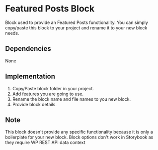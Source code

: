 # Featured Posts Block

Block used to provide an Featured Posts functionality. You can simply copy/paste this block to your project and rename it to your new block needs.

## Dependencies

None

## Implementation

1. Copy/Paste block folder in your project.
2. Add features you are going to use.
3. Rename the block name and file names to you new block.
4. Provide block details.

## Note

This block doesn't provide any specific functionality because it is only a boilerplate for your new block.
Block options don't work in Storybook as they require WP REST API data context
